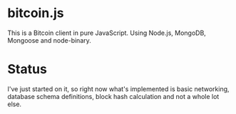 # bitcoin.js

This is a Bitcoin client in pure JavaScript. Using Node.js, MongoDB,
Mongoose and node-binary.

# Status

I've just started on it, so right now what's implemented is basic
networking, database schema definitions, block hash calculation and
not a whole lot else.

